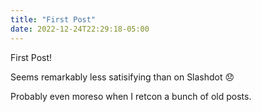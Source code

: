 ```yaml
---
title: "First Post"
date: 2022-12-24T22:29:18-05:00
---
```


First Post!

Seems remarkably less satisifying than on Slashdot  :disappointed:

Probably even moreso when I retcon a bunch of old posts.

